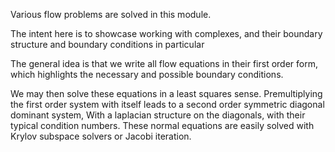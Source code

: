 Various flow problems are solved in this module.

The intent here is to showcase working with complexes,
and their boundary structure and boundary conditions in particular

The general idea is that we write all flow equations in their first order form,
which highlights the necessary and possible boundary conditions.

We may then solve these equations in a least squares sense.
Premultiplying the first order system with itself leads to a second order symmetric diagonal dominant system,
With a laplacian structure on the diagonals, with their typical condition numbers.
These normal equations are easily solved with Krylov subspace solvers or Jacobi iteration.
